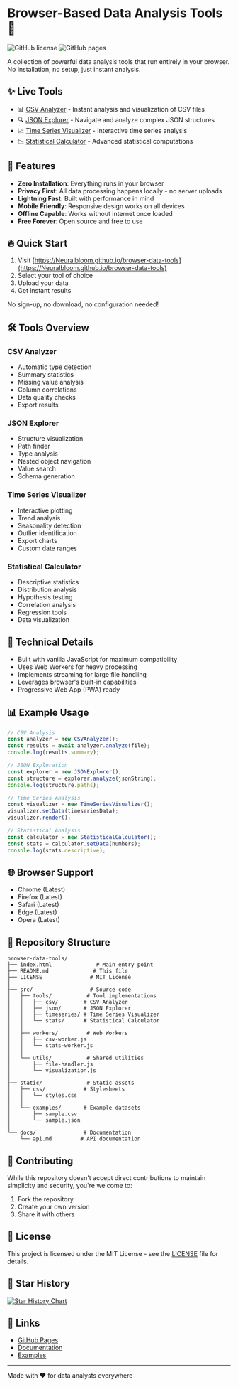 # Browser-Based Data Analysis Tools 🚀

![GitHub license](https://img.shields.io/badge/license-MIT-blue.svg)
![GitHub pages](https://img.shields.io/badge/GitHub%20Pages-Active-brightgreen)

A collection of powerful data analysis tools that run entirely in your browser. No installation, no setup, just instant analysis.

## ✨ Live Tools

- 📊 [CSV Analyzer](https://yourusername.github.io/browser-data-tools/csv-analyzer) - Instant analysis and visualization of CSV files
- 🔍 [JSON Explorer](https://yourusername.github.io/browser-data-tools/json-explorer) - Navigate and analyze complex JSON structures
- 📈 [Time Series Visualizer](https://yourusername.github.io/browser-data-tools/timeseries) - Interactive time series analysis
- 📉 [Statistical Calculator](https://yourusername.github.io/browser-data-tools/stats) - Advanced statistical computations

## 🌟 Features

- **Zero Installation**: Everything runs in your browser
- **Privacy First**: All data processing happens locally - no server uploads
- **Lightning Fast**: Built with performance in mind
- **Mobile Friendly**: Responsive design works on all devices
- **Offline Capable**: Works without internet once loaded
- **Free Forever**: Open source and free to use

## 🔥 Quick Start

1. Visit [https://Neuralbloom.github.io/browser-data-tools](https://Neuralbloom.github.io/browser-data-tools)
2. Select your tool of choice
3. Upload your data
4. Get instant results

No sign-up, no download, no configuration needed!

## 🛠️ Tools Overview

### CSV Analyzer
- Automatic type detection
- Summary statistics
- Missing value analysis
- Column correlations
- Data quality checks
- Export results

### JSON Explorer
- Structure visualization
- Path finder
- Type analysis
- Nested object navigation
- Value search
- Schema generation

### Time Series Visualizer
- Interactive plotting
- Trend analysis
- Seasonality detection
- Outlier identification
- Export charts
- Custom date ranges

### Statistical Calculator
- Descriptive statistics
- Distribution analysis
- Hypothesis testing
- Correlation analysis
- Regression tools
- Data visualization

## 🔧 Technical Details

- Built with vanilla JavaScript for maximum compatibility
- Uses Web Workers for heavy processing
- Implements streaming for large file handling
- Leverages browser's built-in capabilities
- Progressive Web App (PWA) ready

## 📊 Example Usage

```javascript
// CSV Analysis
const analyzer = new CSVAnalyzer();
const results = await analyzer.analyze(file);
console.log(results.summary);

// JSON Exploration
const explorer = new JSONExplorer();
const structure = explorer.analyze(jsonString);
console.log(structure.paths);

// Time Series Analysis
const visualizer = new TimeSeriesVisualizer();
visualizer.setData(timeseriesData);
visualizer.render();

// Statistical Analysis
const calculator = new StatisticalCalculator();
const stats = calculator.setData(numbers);
console.log(stats.descriptive);
```

## 🌐 Browser Support

- Chrome (Latest)
- Firefox (Latest)
- Safari (Latest)
- Edge (Latest)
- Opera (Latest)

## 📁 Repository Structure

```
browser-data-tools/
├── index.html              # Main entry point
├── README.md              # This file
├── LICENSE               # MIT License
│
├── src/                  # Source code
│   ├── tools/           # Tool implementations
│   │   ├── csv/        # CSV Analyzer
│   │   ├── json/       # JSON Explorer
│   │   ├── timeseries/ # Time Series Visualizer
│   │   └── stats/      # Statistical Calculator
│   │
│   ├── workers/         # Web Workers
│   │   ├── csv-worker.js
│   │   └── stats-worker.js
│   │
│   └── utils/           # Shared utilities
│       ├── file-handler.js
│       └── visualization.js
│
├── static/              # Static assets
│   ├── css/            # Stylesheets
│   │   └── styles.css
│   │
│   └── examples/       # Example datasets
│       ├── sample.csv
│       └── sample.json
│
└── docs/               # Documentation
    └── api.md         # API documentation
```

## 🤝 Contributing

While this repository doesn't accept direct contributions to maintain simplicity and security, you're welcome to:
1. Fork the repository
2. Create your own version
3. Share it with others

## 📜 License

This project is licensed under the MIT License - see the [LICENSE](LICENSE) file for details.

## 🌟 Star History

[![Star History Chart](https://api.star-history.com/svg?repos=yourusername/browser-data-tools&type=Date)](https://star-history.com/#yourusername/browser-data-tools&Date)

## 🔗 Links

- [GitHub Pages](https://yourusername.github.io/browser-data-tools)
- [Documentation](https://yourusername.github.io/browser-data-tools/docs)
- [Examples](https://yourusername.github.io/browser-data-tools/examples)

---

Made with ❤️ for data analysts everywhere
